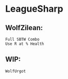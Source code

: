 LeagueSharp
===========

WolfZilean:
-----------
    Full SBTW Combo 
    Use R at % Health

WIP:
----
    WolfUrgot
